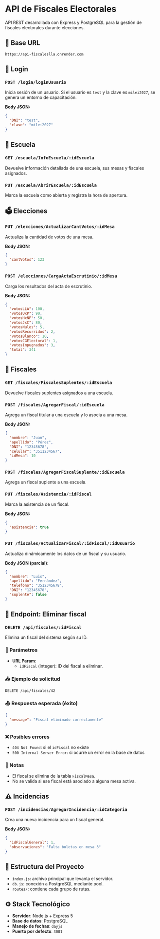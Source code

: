 # API de Fiscales Electorales

API REST desarrollada con Express y PostgreSQL para la gestión de fiscales electorales durante elecciones.

## 📌 Base URL
```
https://api-fiscaleslla.onrender.com
```

## 🔐 Login

### `POST /login/loginUsuario`
Inicia sesión de un usuario. Si el usuario es `test` y la clave es `milei2027`, se genera un entorno de capacitación.

**Body JSON:**
```json
{
  "DNI": "test",
  "clave": "milei2027"
}
```

## 🏫 Escuela

### `GET /escuela/InfoEscuela/:idEscuela`
Devuelve información detallada de una escuela, sus mesas y fiscales asignados.

### `PUT /escuela/AbrirEscuela/:idEscuela`
Marca la escuela como abierta y registra la hora de apertura.

## 🗳️ Elecciones

### `PUT /elecciones/ActualizarCantVotos/:idMesa`
Actualiza la cantidad de votos de una mesa.

**Body JSON:**
```json
{
  "cantVotos": 123
}
```

### `POST /elecciones/CargaActaEscrutinio/:idMesa`
Carga los resultados del acta de escrutinio.

**Body JSON:**
```json
{
  "votosLLA": 100,
  "votosUxP": 90,
  "votosHxNP": 50,
  "votosJxC": 80,
  "votosNulos": 5,
  "votosRecurridos": 2,
  "votosBlanco": 10,
  "votosCGElectoral": 1,
  "votosImpugnados": 3,
  "total": 341
}
```

## 👤 Fiscales

### `GET /fiscales/FiscalesSuplentes/:idEscuela`
Devuelve fiscales suplentes asignados a una escuela.

### `POST /fiscales/AgregarFiscal/:idEscuela`
Agrega un fiscal titular a una escuela y lo asocia a una mesa.

**Body JSON:**
```json
{
  "nombre": "Juan",
  "apellido": "Pérez",
  "DNI": "12345678",
  "celular": "3511234567",
  "idMesa": 10
}
```

### `POST /fiscales/AgregarFiscalSuplente/:idEscuela`
Agrega un fiscal suplente a una escuela.

### `PUT /fiscales/Asistencia/:idFiscal`
Marca la asistencia de un fiscal.

**Body JSON:**
```json
{
  "asistencia": true
}
```

### `PUT /fiscales/ActualizarFiscal/:idFiscal/:idUsuario`
Actualiza dinámicamente los datos de un fiscal y su usuario.

**Body JSON (parcial):**
```json
{
  "nombre": "Luis",
  "apellido": "Fernández",
  "telefono": "3512345678",
  "DNI": "12345678",
  "suplente": false
}
```

## 🧾 Endpoint: Eliminar fiscal

### `DELETE /api/fiscales/:idFiscal`

Elimina un fiscal del sistema según su ID.

### 🔧 Parámetros

- **URL Param**:
  - `idFiscal` (integer): ID del fiscal a eliminar.

### 📥 Ejemplo de solicitud

```http
DELETE /api/fiscales/42
```

### 📤 Respuesta esperada (éxito)

```json
{
  "message": "Fiscal eliminado correctamente"
}
```

### ❌ Posibles errores

- `404 Not Found`: si el `idFiscal` no existe
- `500 Internal Server Error`: si ocurre un error en la base de datos

### 🧪 Notas

- El fiscal se elimina de la tabla `FiscalMesa`.
- No se valida si ese fiscal está asociado a alguna mesa activa.

## ⚠️ Incidencias

### `POST /incidencias/AgregarIncidencia/:idCategoria`
Crea una nueva incidencia para un fiscal general.

**Body JSON:**
```json
{
  "idFiscalGeneral": 1,
  "observaciones": "Falta boletas en mesa 3"
}
```

## 🧱 Estructura del Proyecto
- `index.js`: archivo principal que levanta el servidor.
- `db.js`: conexión a PostgreSQL mediante pool.
- `routes/`: contiene cada grupo de rutas.

## ⚙️ Stack Tecnológico
- **Servidor**: Node.js + Express 5
- **Base de datos**: PostgreSQL
- **Manejo de fechas**: `dayjs`
- **Puerto por defecto**: `3001`

